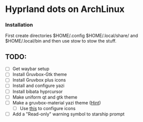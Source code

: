 # Hyprland dots on ArchLinux

### Installation 
First create directories $HOME/.config $HOME/.local/share/ and $HOME/.local/bin
and then use stow to stow the stuff.

## TODO:
- [ ] Get waybar setup 
- [ ] Install Gruvbox-Gtk theme 
- [ ] Install Gruvbox plus icons
- [ ] Install and configure yazi
- [ ] Install bibata hyprcursor
- [ ] Make uniform qt and gtk theme
- [ ] Make a gruvbox-material yazi theme ([Hint](https://github.com/yazi-rs/flavor-template))
  - [ ] Use [this](https://github.com/lpnh/icons-brew.yazi/blob/main/config.lua) to configure icons
- [ ] Add a "Read-only" warning symbol to starship prompt
